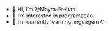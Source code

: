 - 👋 Hi, I’m @Mayra-Freitas
- 👀 I’m interested in  programação.
- 🌱 I’m currently learning linguagem C.

<!---
Mayra-Freitas/Mayra-Freitas is a ✨ special ✨ repository because its `README.md` (this file) appears on your GitHub profile.
You can click the Preview link to take a look at your changes.
--->
